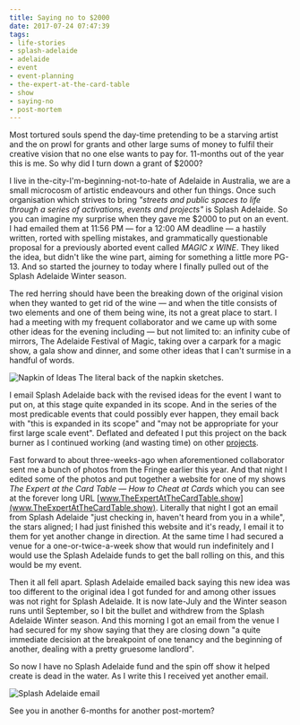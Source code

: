 ```yaml
---
title: Saying no to $2000
date: 2017-07-24 07:47:39
tags:
- life-stories
- splash-adelaide
- adelaide
- event
- event-planning
- the-expert-at-the-card-table
- show
- saying-no
- post-mortem
---
```


Most tortured souls spend the day-time pretending to be a starving artist and the on prowl for grants and other large sums of money to fulfil their creative vision that no one else wants to pay for. 11-months out of the year this is me. So why did I turn down a grant of $2000?

I live in the-city-I'm-beginning-not-to-hate of Adelaide in Australia, we are a small microcosm of artistic endeavours and other fun things. Once such organisation which strives to bring _"streets and public spaces to life through a series of activations, events and projects"_ is Splash Adelaide. So you can imagine my surprise when they gave me $2000 to put on an event. I had emailed them at 11:56 PM — for a 12:00 AM deadline — a hastily written, rorted with spelling mistakes, and grammatically questionable proposal for a previously aborted event called _MAGIC x WINE_. They liked the idea, but didn't like the wine part, aiming for something a little more PG-13. And so started the journey to today where I finally pulled out of the Splash Adelaide Winter season.

The red herring should have been the breaking down of the original vision when they wanted to get rid of the wine — and when the title consists of two elements and one of them being wine, its not a great place to start. I had a meeting with my frequent collaborator and we came up with some other ideas for the evening including — but not limited to: an infinity cube of mirrors, The Adelaide Festival of Magic, taking over a carpark for a magic show, a gala show and dinner, and some other ideas that I can't surmise in a handful of words.

![Napkin of Ideas](/content/images/2017/07/000.JPG)
The literal back of the napkin sketches.

I email Splash Adelaide back with the revised ideas for the event I want to put on, at this stage quite expanded in its scope. And in the series of the most predicable events that could possibly ever happen, they email back with "this is expanded in its scope" and "may not be appropriate for your first large scale event". Deflated and defeated I put this project on the back burner as I continued working (and wasting time) on other [projects](/12-things-12-months).

Fast forward to about three-weeks-ago when aforementioned collaborator sent me a bunch of photos from the Fringe earlier this year. And that night I edited some of the photos and put together a website for one of my shows _The Expert at the Card Table — How to Cheat at Cards_ which you can see at the forever long URL [www.TheExpertAtTheCardTable.show](www.TheExpertAtTheCardTable.show). Literally that night I got an email from Splash Adelaide "just checking in, haven't heard from you in a while", the stars aligned; I had just finished this website and it's ready, I email it to them for yet another change in direction. At the same time I had secured a venue for a one-or-twice-a-week show that would run indefinitely and I would use the Splash Adelaide funds to get the ball rolling on this, and this would be my event.

Then it all fell apart. Splash Adelaide emailed back saying this new idea was too different to the original idea I got funded for and among other issues was not right for Splash Adelaide. It is now late-July and the Winter season runs until September, so I bit the bullet and withdrew from the Splash Adelaide Winter season. And this morning I got an email from the venue I had secured for my show saying that they are closing down "a quite immediate decision at the breakpoint of one tenancy and the beginning of another, dealing with a pretty gruesome landlord".

So now I have no Splash Adelaide fund and the spin off show it helped create is dead in the water. As I write this I received yet another email.

![Splash Adelaide email](/content/images/2017/07/Screen-Shot-2017-07-24-at-5.08.14-pm.png)

See you in another 6-months for another post-mortem?
